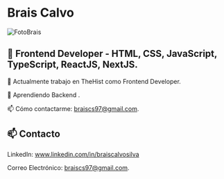 # Brais Calvo

![FotoBrais](https://github.com/BraisCS/BraisCS/assets/118271471/357cc30b-5e05-4157-8e1d-01ce6974a492)



## 👋 Frontend Developer -  HTML, CSS, JavaScript, TypeScript, ReactJS, NextJS.
🔭 Actualmente trabajo en TheHist como Frontend Developer.

🌱 Aprendiendo Backend .

📫 Cómo contactarme: braiscs97@gmail.com.

## 📫 Contacto
LinkedIn: www.linkedin.com/in/braiscalvosilva

Correo Electrónico: braiscs97@gmail.com.
